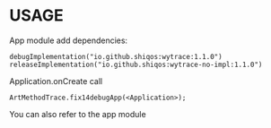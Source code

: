 # USAGE

App module add dependencies:
```
debugImplementation("io.github.shiqos:wytrace:1.1.0")
releaseImplementation("io.github.shiqos:wytrace-no-impl:1.1.0")
```

Application.onCreate call
```
ArtMethodTrace.fix14debugApp(<Application>);
```

You can also refer to the app module